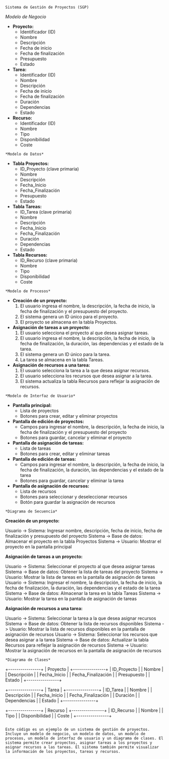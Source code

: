 ```
Sistema de Gestión de Proyectos (SGP)

```
*Modelo de Negocio*

* **Proyecto:**
    * Identificador (ID)
    * Nombre
    * Descripción
    * Fecha de inicio
    * Fecha de finalización
    * Presupuesto
    * Estado
* **Tarea:**
    * Identificador (ID)
    * Nombre
    * Descripción
    * Fecha de inicio
    * Fecha de finalización
    * Duración
    * Dependencias
    * Estado
* **Recurso:**
    * Identificador (ID)
    * Nombre
    * Tipo
    * Disponibilidad
    * Coste

```
*Modelo de Datos*

```
* **Tabla Proyectos:**
    * ID_Proyecto (clave primaria)
    * Nombre
    * Descripción
    * Fecha_Inicio
    * Fecha_Finalización
    * Presupuesto
    * Estado
* **Tabla Tareas:**
    * ID_Tarea (clave primaria)
    * Nombre
    * Descripción
    * Fecha_Inicio
    * Fecha_Finalización
    * Duración
    * Dependencias
    * Estado
* **Tabla Recursos:**
    * ID_Recurso (clave primaria)
    * Nombre
    * Tipo
    * Disponibilidad
    * Coste

```
*Modelo de Procesos*

```
* **Creación de un proyecto:**
    1. El usuario ingresa el nombre, la descripción, la fecha de inicio, la fecha de finalización y el presupuesto del proyecto.
    2. El sistema genera un ID único para el proyecto.
    3. El proyecto se almacena en la tabla Proyectos.
* **Asignación de tareas a un proyecto:**
    1. El usuario selecciona el proyecto al que desea asignar tareas.
    2. El usuario ingresa el nombre, la descripción, la fecha de inicio, la fecha de finalización, la duración, las dependencias y el estado de la tarea.
    3. El sistema genera un ID único para la tarea.
    4. La tarea se almacena en la tabla Tareas.
* **Asignación de recursos a una tarea:**
    1. El usuario selecciona la tarea a la que desea asignar recursos.
    2. El usuario selecciona los recursos que desea asignar a la tarea.
    3. El sistema actualiza la tabla Recursos para reflejar la asignación de recursos.

```
*Modelo de Interfaz de Usuario*

```
* **Pantalla principal:**
    * Lista de proyectos
    * Botones para crear, editar y eliminar proyectos
* **Pantalla de edición de proyectos:**
    * Campos para ingresar el nombre, la descripción, la fecha de inicio, la fecha de finalización y el presupuesto del proyecto
    * Botones para guardar, cancelar y eliminar el proyecto
* **Pantalla de asignación de tareas:**
    * Lista de tareas
    * Botones para crear, editar y eliminar tareas
* **Pantalla de edición de tareas:**
    * Campos para ingresar el nombre, la descripción, la fecha de inicio, la fecha de finalización, la duración, las dependencias y el estado de la tarea
    * Botones para guardar, cancelar y eliminar la tarea
* **Pantalla de asignación de recursos:**
    * Lista de recursos
    * Botones para seleccionar y deseleccionar recursos
    * Botón para guardar la asignación de recursos

```
*Diagrama de Secuencia*

```
**Creación de un proyecto:**

Usuario -> Sistema: Ingresar nombre, descripción, fecha de inicio, fecha de finalización y presupuesto del proyecto
Sistema -> Base de datos: Almacenar el proyecto en la tabla Proyectos
Sistema -> Usuario: Mostrar el proyecto en la pantalla principal

**Asignación de tareas a un proyecto:**

Usuario -> Sistema: Seleccionar el proyecto al que desea asignar tareas
Sistema -> Base de datos: Obtener la lista de tareas del proyecto
Sistema -> Usuario: Mostrar la lista de tareas en la pantalla de asignación de tareas
Usuario -> Sistema: Ingresar el nombre, la descripción, la fecha de inicio, la fecha de finalización, la duración, las dependencias y el estado de la tarea
Sistema -> Base de datos: Almacenar la tarea en la tabla Tareas
Sistema -> Usuario: Mostrar la tarea en la pantalla de asignación de tareas

**Asignación de recursos a una tarea:**

Usuario -> Sistema: Seleccionar la tarea a la que desea asignar recursos
Sistema -> Base de datos: Obtener la lista de recursos disponibles
Sistema -> Usuario: Mostrar la lista de recursos disponibles en la pantalla de asignación de recursos
Usuario -> Sistema: Seleccionar los recursos que desea asignar a la tarea
Sistema -> Base de datos: Actualizar la tabla Recursos para reflejar la asignación de recursos
Sistema -> Usuario: Mostrar la asignación de recursos en la pantalla de asignación de recursos

```
*Diagrama de Clases*

```
+----------------+
| Proyecto      |
+----------------+
| ID_Proyecto  |
| Nombre        |
| Descripción  |
| Fecha_Inicio |
| Fecha_Finalización |
| Presupuesto   |
| Estado        |
+----------------+

+----------------+
| Tarea         |
+----------------+
| ID_Tarea      |
| Nombre        |
| Descripción  |
| Fecha_Inicio |
| Fecha_Finalización |
| Duración      |
| Dependencias  |
| Estado        |
+----------------+

+----------------+
| Recurso       |
+----------------+
| ID_Recurso    |
| Nombre        |
| Tipo          |
| Disponibilidad |
| Coste         |
+----------------+

```

Este código es un ejemplo de un sistema de gestión de proyectos. Incluye un modelo de negocio, un modelo de datos, un modelo de procesos, un modelo de interfaz de usuario y un diagrama de clases. El sistema permite crear proyectos, asignar tareas a los proyectos y asignar recursos a las tareas. El sistema también permite visualizar la información de los proyectos, tareas y recursos.